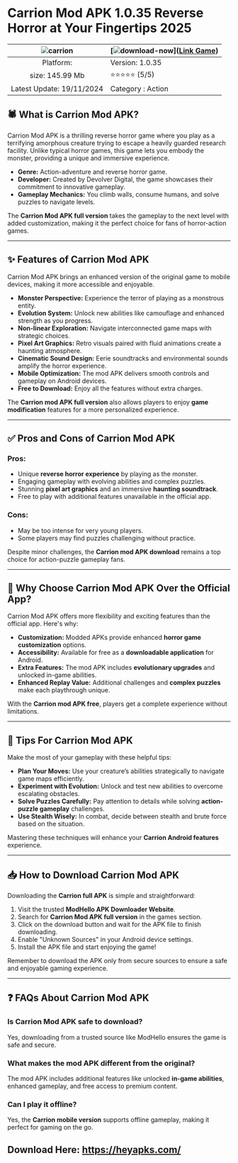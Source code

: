 # Carrion Mod APK 1.0.35 Reverse Horror at Your Fingertips 2025

| ![carrion](https://github.com/user-attachments/assets/97b6f7b9-7d19-41cb-bc69-e6b4e8da6c76) | [![download-now](https://github.com/user-attachments/assets/22657e67-9d2d-46af-a41a-5d365d2ddc1f)]([Link Game](https://heyapks.com/))  |
|:-------------------------------------------------:|-----------------------|
| Platform:                    | Version: 1.0.35    |
| size: 145.99 Mb                               | ⭐️⭐️⭐️⭐️⭐️ (5/5) |
| Latest Update: 19/11/2024                      | Category : Action

## 🕷️ What is Carrion Mod APK?

Carrion Mod APK is a thrilling reverse horror game where you play as a terrifying amorphous creature trying to escape a heavily guarded research facility. Unlike typical horror games, this game lets you embody the monster, providing a unique and immersive experience.  

- **Genre:** Action-adventure and reverse horror game.  
- **Developer:** Created by Devolver Digital, the game showcases their commitment to innovative gameplay.  
- **Gameplay Mechanics:** You climb walls, consume humans, and solve puzzles to navigate levels.  

The **Carrion Mod APK full version** takes the gameplay to the next level with added customization, making it the perfect choice for fans of horror-action games.  

---

## ✨ Features of Carrion Mod APK  

Carrion Mod APK brings an enhanced version of the original game to mobile devices, making it more accessible and enjoyable.  

- **Monster Perspective:** Experience the terror of playing as a monstrous entity.  
- **Evolution System:** Unlock new abilities like camouflage and enhanced strength as you progress.  
- **Non-linear Exploration:** Navigate interconnected game maps with strategic choices.  
- **Pixel Art Graphics:** Retro visuals paired with fluid animations create a haunting atmosphere.  
- **Cinematic Sound Design:** Eerie soundtracks and environmental sounds amplify the horror experience.  
- **Mobile Optimization:** The mod APK delivers smooth controls and gameplay on Android devices.  
- **Free to Download:** Enjoy all the features without extra charges.  

The **Carrion mod APK full version** also allows players to enjoy **game modification** features for a more personalized experience.  

---

## ✅ Pros and Cons of Carrion Mod APK  

### **Pros:**  
- Unique **reverse horror experience** by playing as the monster.  
- Engaging gameplay with evolving abilities and complex puzzles.  
- Stunning **pixel art graphics** and an immersive **haunting soundtrack**.  
- Free to play with additional features unavailable in the official app.  

### **Cons:**  
- May be too intense for very young players.  
- Some players may find puzzles challenging without practice.  

Despite minor challenges, the **Carrion mod APK download** remains a top choice for action-puzzle gameplay fans.  

---

## 🤔 Why Choose Carrion Mod APK Over the Official App?  

Carrion Mod APK offers more flexibility and exciting features than the official app. Here's why:  

- **Customization:** Modded APKs provide enhanced **horror game customization** options.  
- **Accessibility:** Available for free as a **downloadable application** for Android.  
- **Extra Features:** The mod APK includes **evolutionary upgrades** and unlocked in-game abilities.  
- **Enhanced Replay Value:** Additional challenges and **complex puzzles** make each playthrough unique.  

With the **Carrion mod APK free**, players get a complete experience without limitations.  

---

## 🧩 Tips For Carrion Mod APK  

Make the most of your gameplay with these helpful tips:  

- **Plan Your Moves:** Use your creature’s abilities strategically to navigate game maps efficiently.  
- **Experiment with Evolution:** Unlock and test new abilities to overcome escalating obstacles.  
- **Solve Puzzles Carefully:** Pay attention to details while solving **action-puzzle gameplay** challenges.  
- **Use Stealth Wisely:** In combat, decide between stealth and brute force based on the situation.  

Mastering these techniques will enhance your **Carrion Android features** experience.  

---

## 📥 How to Download Carrion Mod APK  

Downloading the **Carrion full APK** is simple and straightforward:  

1. Visit the trusted **ModHello APK Downloader Website**.  
2. Search for **Carrion Mod APK full version** in the games section.  
3. Click on the download button and wait for the APK file to finish downloading.  
4. Enable "Unknown Sources" in your Android device settings.  
5. Install the APK file and start enjoying the game!  

Remember to download the APK only from secure sources to ensure a safe and enjoyable gaming experience.  

---

## ❓ FAQs About Carrion Mod APK  

### **Is Carrion Mod APK safe to download?**  
Yes, downloading from a trusted source like ModHello ensures the game is safe and secure.  

### **What makes the mod APK different from the original?**  
The mod APK includes additional features like unlocked **in-game abilities**, enhanced gameplay, and free access to premium content.  

### **Can I play it offline?**  
Yes, the **Carrion mobile version** supports offline gameplay, making it perfect for gaming on the go.  

## Download Here: https://heyapks.com/
